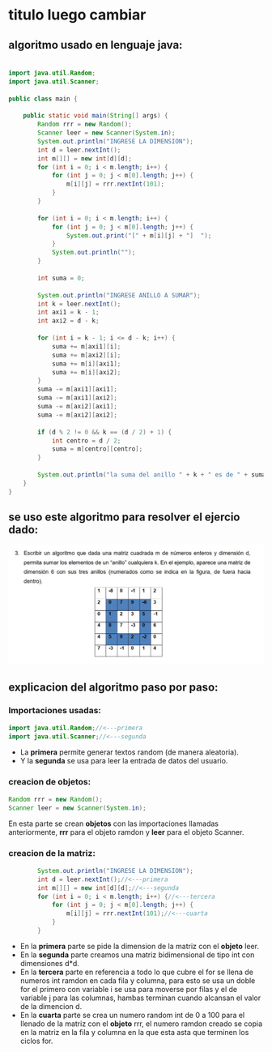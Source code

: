 # titulo luego cambiar
## algoritmo usado en lenguaje java:
```java

import java.util.Random;
import java.util.Scanner;

public class main {

    public static void main(String[] args) {
        Random rrr = new Random();
        Scanner leer = new Scanner(System.in);
        System.out.println("INGRESE LA DIMENSION");
        int d = leer.nextInt();
        int m[][] = new int[d][d];
        for (int i = 0; i < m.length; i++) {
            for (int j = 0; j < m[0].length; j++) {
                m[i][j] = rrr.nextInt(101);
            }
        }

        for (int i = 0; i < m.length; i++) {
            for (int j = 0; j < m[0].length; j++) {
                System.out.print("[" + m[i][j] + "]  ");
            }
            System.out.println("");
        }

        int suma = 0;

        System.out.println("INGRESE ANILLO A SUMAR");
        int k = leer.nextInt();
        int axi1 = k - 1;
        int axi2 = d - k;

        for (int i = k - 1; i <= d - k; i++) {
            suma += m[axi1][i];
            suma += m[axi2][i];
            suma += m[i][axi1];
            suma += m[i][axi2];
        }
        suma -= m[axi1][axi1];
        suma -= m[axi1][axi2];
        suma -= m[axi2][axi1];
        suma -= m[axi2][axi2];
        
        if (d % 2 != 0 && k == (d / 2) + 1) {
            int centro = d / 2;
            suma = m[centro][centro];
        }

        System.out.println("la suma del anillo " + k + " es de " + suma);
    }
}
```
## se uso este algoritmo para resolver el ejercio dado:
![Captura de pantalla de la aplicación](matriz.jpg)

## explicacion del algoritmo paso por paso:
### Importaciones usadas:
```java
import java.util.Random;//<---primera
import java.util.Scanner;//<---segunda
```
- La **primera** permite generar textos random (de manera aleatoria).   
- Y la **segunda** se usa para leer la entrada de datos del usuario.

### creacion de objetos:
```java
Random rrr = new Random();
Scanner leer = new Scanner(System.in);
```
En esta parte se crean **objetos** con las importaciones llamadas anteriormente, **rrr** para el objeto ramdon y **leer** para el objeto Scanner.

### creacion de la matriz:
```java
        System.out.println("INGRESE LA DIMENSION");
        int d = leer.nextInt();//<---primera
        int m[][] = new int[d][d];//<---segunda
        for (int i = 0; i < m.length; i++) {//<---tercera
            for (int j = 0; j < m[0].length; j++) {
                m[i][j] = rrr.nextInt(101);//<---cuarta
            }
        }
```
- En la **primera** parte se pide la dimension de la matriz con el **objeto** leer.
- En la **segunda** parte creamos una matriz bidimensional de tipo int con dimensiones d*d.
- En la **tercera** parte en referencia a todo lo que cubre el for se llena de numeros int ramdon en cada fila y columna, para esto se usa un doble for el primero con variable i se usa para moverse por filas y el de variable j para las columnas, hambas terminan cuando alcansan el valor de la dimencion d.
- En la **cuarta** parte se crea un numero random int de 0 a 100 para el llenado de la matriz con el **objeto** rrr, el numero ramdon creado se copia en la matriz en la fila y columna en la que esta asta que terminen los ciclos for.  
